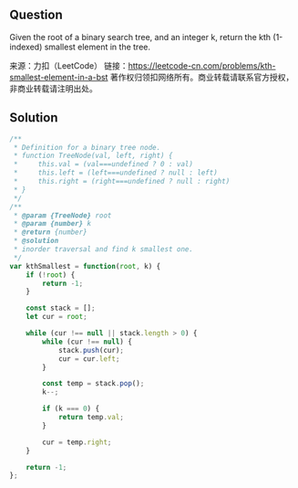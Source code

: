 ## Question
Given the root of a binary search tree, and an integer k, return the kth (1-indexed) smallest element in the tree.

来源：力扣（LeetCode）
链接：https://leetcode-cn.com/problems/kth-smallest-element-in-a-bst
著作权归领扣网络所有。商业转载请联系官方授权，非商业转载请注明出处。


## Solution
```javascript
/**
 * Definition for a binary tree node.
 * function TreeNode(val, left, right) {
 *     this.val = (val===undefined ? 0 : val)
 *     this.left = (left===undefined ? null : left)
 *     this.right = (right===undefined ? null : right)
 * }
 */
/**
 * @param {TreeNode} root
 * @param {number} k
 * @return {number}
 * @solution
 * inorder traversal and find k smallest one.
 */
var kthSmallest = function(root, k) {
    if (!root) {
        return -1;
    }

    const stack = [];
    let cur = root;

    while (cur !== null || stack.length > 0) {
        while (cur !== null) {
            stack.push(cur);
            cur = cur.left;
        }

        const temp = stack.pop();
        k--;

        if (k === 0) {
            return temp.val;
        }

        cur = temp.right;
    }

    return -1;
};
```